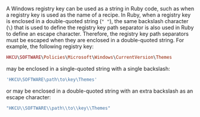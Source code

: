 A Windows registry key can be used as a string in Ruby code,
such as when a registry key is used as the name of a recipe. In Ruby,
when a registry key is enclosed in a double-quoted string (`" "`), the
same backslash character (`\`) that is used to define the registry key
path separator is also used in Ruby to define an escape character.
Therefore, the registry key path separators must be escaped when they
are enclosed in a double-quoted string. For example, the following
registry key:

```ruby
HKCU\SOFTWARE\Policies\Microsoft\Windows\CurrentVersion\Themes
```

may be enclosed in a single-quoted string with a single backslash:

```ruby
'HKCU\SOFTWARE\path\to\key\Themes'
```

or may be enclosed in a double-quoted string with an extra backslash as
an escape character:

```ruby
"HKCU\\SOFTWARE\\path\\to\\key\\Themes"
```
